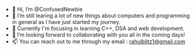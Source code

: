 - 👋 Hi, I’m @ConfusedNewbie
- 👀 I’m still learing a lot of new things about computers and programming in general as I have just started my journey.
- 🌱 Currently I'm focusing in learning C++, DSA and web development.
- 💞️ I’m looking forward to collaborating with you all in the coming days!
- 📫 You can reach out to me through my email : rahulblitz1@gmail.com

<!---
ConfusedNewbie/ConfusedNewbie is a ✨ special ✨ repository because its `README.md` (this file) appears on your GitHub profile.
You can click the Preview link to take a look at your changes.
--->
